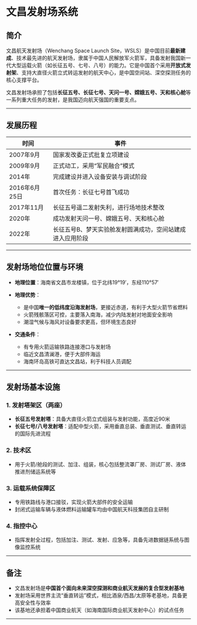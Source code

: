 <!--
 * @Author: blueWALL-E
 * @Date: 2025-06-24 16:42:24
 * @LastEditTime: 2025-06-24 16:46:23
 * @FilePath: \Chinese Aerospace History\载人航天工程\十四大分系统介绍\文昌发射场系统.md
 * @Description: 文昌发射场系统
 * @Wearing:  Read only, do not modify place!!! 
 * @Shortcut keys:  ctrl+alt+/ ctrl+alt+z
-->
# 文昌发射场系统

## 简介

文昌航天发射场（Wenchang Space Launch Site，WSLS）是中国目前**最新建成**、技术最先进的航天发射场，隶属于中国人民解放军火箭军，具备发射我国新一代大型运载火箭（如长征五号、七号、八号）的能力。它是中国首个采用**开放式发射架**、支持大直径火箭立式转运发射的航天中心，是中国空间站、深空探测任务的核心支撑平台。

文昌发射场承担了包括**长征五号、长征七号、天问一号、嫦娥五号、天和核心舱**等一系列重大任务的发射，是我国迈向航天强国的重要支点。

---

## 发展历程

| 时间 | 事件 |
|------|------|
| 2007年9月 | 国家发改委正式批复立项建设 |
| 2009年9月 | 正式动工，采用“军民融合”模式 |
| 2014年 | 完成建设并进入设备安装与调试阶段 |
| 2016年6月25日 | 首次任务：长征七号首飞成功 |
| 2017年11月 | 长征五号遥二发射失利，进行场地技术整改 |
| 2020年 | 成功发射天问一号、嫦娥五号、天和核心舱 |
| 2022年 | 长征五号B、梦天实验舱发射圆满成功，空间站建成进入应用阶段 |

---

## 发射场地位位置与环境

- **地理位置**：海南省文昌市龙楼镇，位于北纬19°19′，东经110°57′
- **地理优势**：
  - 是中国**唯一的低纬度沿海发射场**，更接近赤道，有利于大型火箭节省燃料
  - 火箭残骸落区可控，主要落入南海，减少内陆发射对地面安全影响
  - 潮湿气候与海风对设备要求更高，但环境生态良好

- **交通条件**：
  - 有专用火箭运输铁路连接港口与发射场
  - 临近文昌清澜港，便于大部件海运
  - 海南环岛高铁可直达文昌站，利于科技人员调配

---

## 发射场基本设施

### 1. 发射塔架区（两座）
- **长征五号发射塔**：具备大直径火箭立式组装与发射功能，高度近90米
- **长征七号/八号发射塔**：适配中型火箭，采用垂直总装、垂直测试、垂直转运的国际先进流程

### 2. 技术区
- 用于火箭/舱段的测试、加注、组装，核心包括整流罩厂房、测试厂房、液体推进剂储运系统等

### 3. 运载系统保障区
- 专用铁路线与港口接驳，实现火箭大部件的安全运输
- 封闭式运输车辆与液体燃料运输罐车均由中国航天科技集团自主研制

### 4. 指控中心
- 指挥发射全过程，包括加注、测试、发射、应急等，具备先进数据链系统与图像监控系统

---

## 备注

- 文昌发射场是**中国首个面向未来深空探测和商业航天发展的复合型发射基地**
- 发射场采用世界主流“垂直转运”模式，相比酒泉/西昌/太原等老基地，具备更高安全性与效率
- 该基地还承担着中国商业航天（如海南国际商业航天发射中心）的试点任务

---
